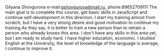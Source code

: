 Gilyana Shovgurova
e-mail:gshovgurova@mail.ru, phone:89652709111
The main goal is to complete this course, get basic skills in JavaScript and continue self-development in this direction. I start my training almost from scratch, but I have a very strong desire and good motivation to continue my training.As they say, it is better to train a new person than to retrain a person who already knows this area.
I don't have any skills in this area yet, but I am ready to study hard.
I have higher education, economic.
I studied English at the University, the level of knowledge of the language is average, I continue to improve it.

